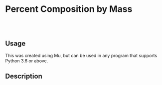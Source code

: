 # Percent Composition by Mass
<br></br>
## Usage
This was created using Mu, but can be used in any program that supports Python 3.6 or above.

## Description
